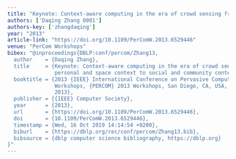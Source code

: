 ```yaml
---
title: "Keynote: Context-aware computing in the era of crowd sensing from personal and space context to social and community context"
authors: ['Daqing Zhang 0001']
authors-key: ['zhangdaqing']
year: "2013"
article-link: "https://doi.org/10.1109/PerComW.2013.6529446"
venue: "PerCom Workshops"
bibex: "@inproceedings{DBLP:conf/percom/Zhang13,
  author    = {Daqing Zhang},
  title     = {Keynote: Context-aware computing in the era of crowd sensing from
               personal and space context to social and community context},
  booktitle = {2013 {IEEE} International Conference on Pervasive Computing and Communications
               Workshops, {PERCOM} 2013 Workshops, San Diego, CA, USA, March 18-22,
               2013},
  publisher = {{IEEE} Computer Society},
  year      = {2013},
  url       = {https://doi.org/10.1109/PerComW.2013.6529446},
  doi       = {10.1109/PerComW.2013.6529446},
  timestamp = {Wed, 16 Oct 2019 14:14:54 +0200},
  biburl    = {https://dblp.org/rec/conf/percom/Zhang13.bib},
  bibsource = {dblp computer science bibliography, https://dblp.org}
}"
---
```

